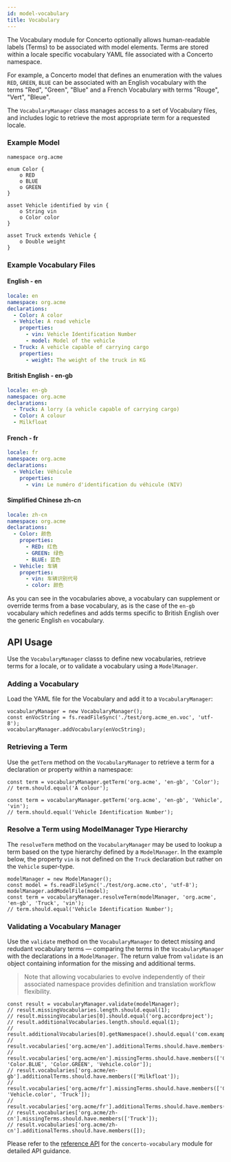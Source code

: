 ```yaml
---
id: model-vocabulary
title: Vocabulary
---
```


The Vocabulary module for Concerto optionally allows human-readable labels (Terms) to be associated with model elements. Terms are stored within a locale specific vocabulary YAML file associated with a Concerto namespace.

For example, a Concerto model that defines an enumeration with the values `RED`, `GREEN`, `BLUE` can be associated with an English vocabulary with the terms "Red", "Green", "Blue" and a French Vocabulary with terms "Rouge", "Vert", "Bleue".

The `VocabularyManager` class manages access to a set of Vocabulary files, and includes logic to retrieve the most appropriate term for a requested locale.

### Example Model

```
namespace org.acme

enum Color {
    o RED
    o BLUE
    o GREEN
}

asset Vehicle identified by vin {
    o String vin
    o Color color
}

asset Truck extends Vehicle {
    o Double weight
}
```

### Example Vocabulary Files

#### English - en

```yaml
locale: en
namespace: org.acme
declarations:
  - Color: A color
  - Vehicle: A road vehicle
    properties:
      - vin: Vehicle Identification Number
      - model: Model of the vehicle
  - Truck: A vehicle capable of carrying cargo
    properties:
      - weight: The weight of the truck in KG
```

#### British English - en-gb

```yaml
locale: en-gb
namespace: org.acme
declarations:
  - Truck: A lorry (a vehicle capable of carrying cargo)
  - Color: A colour
  - Milkfloat
```

#### French - fr

```yaml
locale: fr
namespace: org.acme
declarations:
  - Vehicle: Véhicule
    properties:
      - vin: Le numéro d'identification du véhicule (NIV)
```

#### Simplified Chinese zh-cn

```yaml
locale: zh-cn
namespace: org.acme
declarations:
  - Color: 颜色
    properties:
      - RED: 红色
      - GREEN: 绿色
      - BLUE: 蓝色
  - Vehicle: 车辆
    properties:
      - vin: 车辆识别代号
      - color: 颜色
```

As you can see in the vocabularies above, a vocabulary can supplement or override terms from a base vocabulary, as is the case of the `en-gb` vocabulary which redefines and adds terms specific to British English over the generic English `en` vocabulary.

## API Usage

Use the `VocabularyManager` classs to define new vocabularies, retrieve terms for a locale, or to validate
a vocabulary using a `ModelManager`.

### Adding a Vocabulary

Load the YAML file for the Vocabulary and add it to a `VocabularyManager`:

```
vocabularyManager = new VocabularyManager();
const enVocString = fs.readFileSync('./test/org.acme_en.voc', 'utf-8');
vocabularyManager.addVocabulary(enVocString);
```

### Retrieving a Term

Use the `getTerm` method on the `VocabularyManager` to retrieve a term for
a declaration or property within a namespace:

```
const term = vocabularyManager.getTerm('org.acme', 'en-gb', 'Color');
// term.should.equal('A colour');
```

```
const term = vocabularyManager.getTerm('org.acme', 'en-gb', 'Vehicle', 'vin');
// term.should.equal('Vehicle Identification Number');
```

### Resolve a Term using ModelManager Type Hierarchy

The `resolveTerm` method on the `VocabularyManager` may be used to lookup a term
based on the type hierarchy defined by a `ModelManager`. In the example below, the property
`vin` is not defined on the `Truck` declaration but rather on the `Vehicle` super-type.

```
modelManager = new ModelManager();
const model = fs.readFileSync('./test/org.acme.cto', 'utf-8');
modelManager.addModelFile(model);
const term = vocabularyManager.resolveTerm(modelManager, 'org.acme', 'en-gb', 'Truck', 'vin');
// term.should.equal('Vehicle Identification Number');
```

### Validating a Vocabulary Manager

Use the `validate` method on the `VocabularyManager` to detect missing and redudant vocabulary
terms — comparing the terms in the `VocabularyManager` with the declarations in a `ModelManager`.
The return value from `validate` is an object containing information for the missing and additional terms.

> Note that allowing vocabularies to evolve independently of their associated namespace provides definition and translation workflow flexibility.

```
const result = vocabularyManager.validate(modelManager);
// result.missingVocabularies.length.should.equal(1);
// result.missingVocabularies[0].should.equal('org.accordproject');
// result.additionalVocabularies.length.should.equal(1);
// result.additionalVocabularies[0].getNamespace().should.equal('com.example');
// result.vocabularies['org.acme/en'].additionalTerms.should.have.members(['Vehicle.model']);
// result.vocabularies['org.acme/en'].missingTerms.should.have.members(['Color.RED', 'Color.BLUE', 'Color.GREEN', 'Vehicle.color']);
// result.vocabularies['org.acme/en-gb'].additionalTerms.should.have.members(['Milkfloat']);
// result.vocabularies['org.acme/fr'].missingTerms.should.have.members(['Color', 'Vehicle.color', 'Truck']);
// result.vocabularies['org.acme/fr'].additionalTerms.should.have.members([]);
// result.vocabularies['org.acme/zh-cn'].missingTerms.should.have.members(['Truck']);
// result.vocabularies['org.acme/zh-cn'].additionalTerms.should.have.members([]);
```

Please refer to the [reference API](ref-concerto-api) for the `concerto-vocabulary` module for detailed API guidance.
